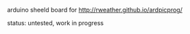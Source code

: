 arduino sheeld board for http://rweather.github.io/ardpicprog/

status: untested, work in progress



